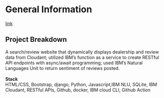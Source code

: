 # General Information
[link](https://bestcarhl.mybluemix.net/djangoapp/)


## Project Breakdown
A  search/review website that dynamically displays dealership and review data from Cloudant; utilized IBM’s function as a service to create RESTful API endpoints with async/await programming; used IBM’s Natural Languages Unit to return sentiment of reviews posted.<br><br>
**Stack**<br> HTML/CSS, Bootstrap, django, Python, Javascript,IBM NLU, SQLite, IBM Cloudant, RESTful APIs, Github, docker, IBM cloud CLI, Github Action
